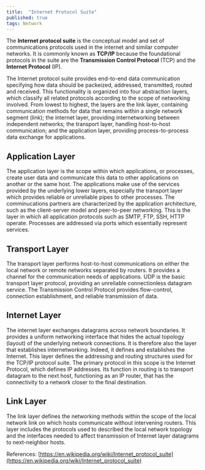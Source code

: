 ```yaml
---
title:  "Internet Protocol Suite"
published: true
tags: Network
---
```


The **Internet protocol suite** is the conceptual model and set of communications
protocols used in the internet and similar computer networks. It is commonly known as
**TCP/IP** because the foundational protocols in the suite are the **Transmission Control
Protocol** (TCP) and the **Internet Protocol** (IP).

The Internet protocol suite provides end-to-end data communication specifying how data
should be packeized, addressed, transmitted, routed and received. This functionality is
organized into four abstraction layers, which classify all related protocols according to
the scope of networking involved. From lowest to highest, the layers are the link layer,
containing communication methods for data that remains within a single network segment
(link); the internet layer, providing internetworking between independent networks; the
transport layer, handling host-to-host communication; and the application layer, providing
process-to-process data exchange for applications.

## Application Layer

The application layer is the scope within which applications, or processes, create user
data and communicate this data to other applications on another or the same host. The
applications make use of the services provided by the underlying lower layers, especially
the transport layer which provides reliable or unreliable pipes to other processes. The
comminucations partners are characterized by the application architecture, such as the
client-server model and peer-to-peer networking. This is the layer in which all
application protocols such as SMTP, FTP, SSH, HTTP operate. Processes are addressed via
ports which essentially represent services.

## Transport Layer

The transport layer performs host-to-host communications on either the local network or
remote networks separated by routers. It provides a channel for the communication needs of
applications. UDP is the basic transport layer protocol, providing an unreliable
connectionless datagram service. The Transmission Control Protocol provides flow-control,
connection establishment, and reliable transmission of data.

## Internet Layer

The internet layer exchanges datagrams across network boundaries. It provides a uniform
networking interface that hides the actual topology (layout) of the underlying network
connections. It is therefore also the layer that establishes internetworking. Indeed, it
defines and establishes the Internet. This layer defines the addressing and routing
structures used for the TCP/IP protocol suite. The primary protocol in this scope is the
Internet Protocol, which defines IP addresses. Its function in routing is to transport
datagram to the next host, functioning as an IP router, that has the connectivity to a
network closer to the final destination.

## Link Layer

The link layer defines the networking methods within the scope of the local network link
on which hosts communicate without intervening routers. This layer includes the protocols
used to described the local network topology and the interfaces needed to affect
transmission of Internet layer datagrams to next-neighbor hosts.

References: [https://en.wikipedia.org/wiki/Internet_protocol_suite](https://en.wikipedia.org/wiki/Internet_protocol_suite)
